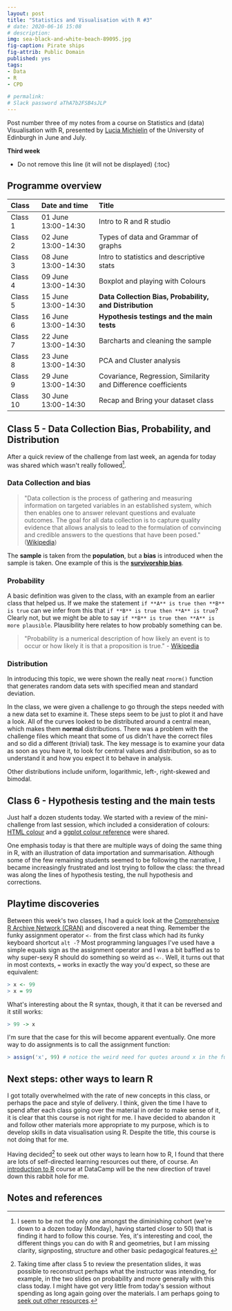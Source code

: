 ```yaml
---
layout: post
title: "Statistics and Visualisation with R #3"
# date: 2020-06-16 15:08
# description: 
img: sea-black-and-white-beach-89095.jpg
fig-caption: Pirate ships
fig-attrib: Public Domain
published: yes
tags:
- Data
- R
- CPD

# permalink:
# Slack password aThA7b2FSB4sJLP
---
```

Post number three of my notes from a course on Statistics and (data) Visualisation with R, presented by [Lucia Michielin](https://edinburgh.academia.edu/luciamichielin) of the University of Edinburgh in June and July.

**Third week**

* Do not remove this line (it will not be displayed)
{:toc}

## Programme overview

Class|Date and time|Title
:------|:------|:------
Class 1|01 June 13:00-14:30|Intro to R and R studio 
Class 2|02 June 13:00-14:30|Types of data and Grammar of graphs
Class 3|08 June 13:00-14:30|Intro to statistics and descriptive stats
Class 4|09 June 13:00-14:30|Boxplot and playing with Colours
Class 5|15 June 13:00-14:30|**Data Collection Bias, Probability, and Distribution**
Class 6|16 June 13:00-14:30|**Hypothesis testings and the main tests**
Class 7|22 June 13:00-14:30|Barcharts and cleaning the sample
Class 8|23 June 13:00-14:30|PCA and Cluster analysis
Class 9|29 June 13:00-14:30|Covariance, Regression, Similarity and Difference coefficients
Class 10|30 June 13:00-14:30|Recap and Bring your dataset class 

## Class 5 - Data Collection Bias, Probability, and Distribution

After a quick review of the challenge from last week, an agenda for today was shared which wasn't really followed[^progression].

### Data Collection and bias

> "Data collection is the process of gathering and measuring information on targeted variables in an established system, which then enables one to answer relevant questions and evaluate outcomes. 
The goal for all data collection is to capture quality evidence that allows analysis to lead to the formulation of convincing and credible answers to the questions that have been posed." ([Wikipedia](https://en.wikipedia.org/wiki/Data_collection))

The **sample** is taken from the **population**, but a **bias** is introduced when the sample is taken. One example of this is the **[survivorship bias](https://en.wikipedia.org/wiki/Survivorship_bias)**.

### Probability 
A basic definition was given to the class, with an example from an earlier class that helped us. If we make the statement `if **A** is true then **B** is true` can we infer from this that `if **B** is true then **A** is true`? Clearly not, but we might be able to say `if **B** is true then **A** is more plausible`. Plausibility here relates to how probably something can be.

> "Probability is a numerical description of how likely an event is to occur or how likely it is that a proposition is true." - [Wikipedia](https://en.wikipedia.org/wiki/Probability)

### Distribution

In introducing this topic, we were shown the really neat `rnorm()` function that generates random data sets with specified mean and standard deviation.

In the class, we were given a challenge to go through the steps needed with a new data set to examine it. These steps seem to be just to plot it and have a look. All of the curves looked to be distributed around a central mean, which makes them **normal** distributions. There was a problem with the challenge files which meant that some of us didn't have the correct files and so did a different (trivial) task. The key message is to examine your data as soon as you have it, to look for central values and distribution, so as to understand it and how you expect it to behave in analysis.

Other distributions include uniform, logarithmic, left-, right-skewed and bimodal.

## Class 6 - Hypothesis testing and the main tests
Just half a dozen students today. We started with a review of the mini-challenge from last session, which included a consideration of colours: [HTML colour](https://www.hexcolortool.com/) and a [ggplot colour reference](http://sape.inf.usi.ch/quick-reference/ggplot2/colour) were shared.

One emphasis today is that there are multiple ways of doing the same thing in R, with an illustration of data importation and summarisation. Although some of the few remaining students seemed to be following the narrative, I became increasingly frustrated and lost trying to follow the class: the thread was along the lines of hypothesis testing, the null hypothesis and corrections. 

## Playtime discoveries
Between this week's two classes, I had a quick look at the [Comprehensive R Archive Network (CRAN)](https://cran.r-project.org/) and discovered a neat thing. Remember the funky assignment operator `<-` from the first class which had its funky keyboard shortcut `alt -`? Most programming languages I've used have a simple equals sign as the assignment operator and I was a bit baffled as to why super-sexy R should do something so weird as `<-`. Well, it turns out that in most contexts, `=` works in exactly the way you'd expect, so these are equivalent:

```R
> x <- 99
> x = 99
```
What's interesting about the R syntax, though, it that it can be reversed and it still works:

```R
> 99 -> x
```
I'm sure that the case for this will become apparent eventually. One more way to do assignments is to call the assignment function:

```R
> assign('x', 99) # notice the weird need for quotes around x in the function call
```

## Next steps: other ways to learn R
I got totally overwhelmed with the rate of new concepts in this class, or perhaps the pace and style of delivery. I think, given the time I have to spend after each class going over the material in order to make sense of it, it is clear that this course is not right for me. I have decided to abandon it and follow other materials more appropriate to my purpose, which is to develop skills in data visualisation using R. Despite the title, this course is not doing that for me.

Having decided[^progression2] to seek out other ways to learn how to R, I found that there are lots of self-directed learning resources out there, of course. An [introduction to R](https://www.datacamp.com/courses/free-introduction-to-r) course at DataCamp will be the new direction of travel down this rabbit hole for me.

## Notes and references
[^progression]: I seem to be not the only one amongst the diminishing cohort (we're down to a dozen today (Monday), having started closer to 50) that is finding it hard to follow this course. Yes, it's interesting and cool, the different things you can do with R and geometries, but I am missing clarity, signposting, structure and other basic pedagogical features. 

[^progression2]: Taking time after class 5 to review the presentation slides, it was possible to reconstruct perhaps what the instructor was intending, for example, in the two slides on probability and more generally with this class today. I might have got very little from today's session without spending as long again going over the materials. I am perhaps going to [seek out other resources](#other-ways-to-learn-r).

